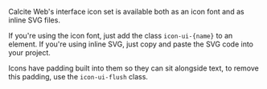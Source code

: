 
Calcite Web's interface icon set is available both as an icon font and as inline SVG files.

If you're using the icon font, just add the class `icon-ui-{name}` to an element. If you're using inline SVG, just copy and paste the SVG code into your project.

Icons have padding built into them so they can sit alongside text, to remove this padding, use the `icon-ui-flush` class.